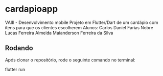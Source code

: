 # cardapioapp

VAIII - Desenvolvimento mobile
Projeto em Flutter/Dart de um cardápio com itens para que os clientes escolherem
Alunos: Carlos Daniel Farias Nobre
        Lucas Ferreira Almeida
        Maianderson Ferreira da Silva   

## Rodando

Após clonar o repositório, rode o seguinte comando no terminal: 

flutter run

